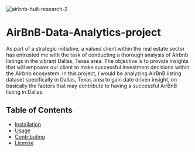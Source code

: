 ![airbnb-hult-research-2](https://github.com/UgoDaves/AirBnB-Data-Analytics-project/assets/152723434/c590446f-4803-47fb-b5bd-da4b7bc89609)
# AirBnB-Data-Analytics-project
As part of a strategic initiative, a valued client within the real estate sector has entrusted me with the task of conducting a thorough analysis of Airbnb listings in the vibrant Dallas, Texas area. The objective is to provide insights that will empower our client to make successful investment decisions within the Airbnb ecosystem.
In this project, I would be analyzing AirBnB listing dataset specifically in Dallas, Texas area to gain date driven insight, on basically the factors that may contribute to having a successful AirBnB listing in Dallas.

## Table of Contents

- [Installation](#installation)
- [Usage](#usage)
- [Contributing](#contributing)
- [License](#license)
